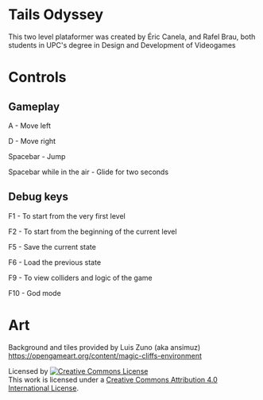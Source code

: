 # Tails Odyssey

This two level plataformer was created by Éric Canela, and Rafel Brau, 
both students in UPC's degree in Design and Development of Videogames

# Controls
## Gameplay

A - Move left

D - Move right

Spacebar - Jump

Spacebar while in the air - Glide for two seconds

## Debug keys

F1 - To start from the very first level

F2 - To start from the beginning of the current level

F5 - Save the current state

F6 - Load the previous state

F9 - To view colliders and logic of the game

F10 - God mode


# Art

Background and tiles provided by Luis Zuno (aka ansimuz) https://opengameart.org/content/magic-cliffs-environment

Licensed by <a rel="license" href="http://creativecommons.org/licenses/by/4.0/"><img alt="Creative Commons License" style="border-width:0" src="https://i.creativecommons.org/l/by/4.0/88x31.png" /></a><br />This work is licensed under a <a rel="license" href="http://creativecommons.org/licenses/by/4.0/">Creative Commons Attribution 4.0 International License</a>.
